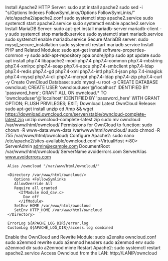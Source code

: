 Install Apache2 HTTP Server:
	sudo apt install apache2
	sudo sed -i "s/Options Indexes FollowSymLinks/Options FollowSymLinks/" /etc/apache2/apache2.conf
	sudo systemctl stop apache2.service
	sudo systemctl start apache2.service
	sudo systemctl enable apache2.service
Install MariaDB Server:
	sudo apt-get install mariadb-server mariadb-client -y
	sudo systemctl stop mariadb.service
	sudo systemctl start mariadb.service
	sudo systemctl enable mariadb.service
Secure MariaDB server:
	sudo mysql_secure_installation
	sudo systemctl restart mariadb.service
Install PHP and Related Modules:
	sudo apt-get install software-properties-common -y
	sudo add-apt-repository ppa:ondrej/php
	sudo apt update
	sudo apt install php7.4 libapache2-mod-php7.4 php7.4-common php7.4-mbstring php7.4-xmlrpc php7.4-soap 	php7.4-apcu php7.4-smbclient php7.4-ldap php7.4-redis php7.4-gd php7.4-xml php7.4-intl php7.4-json php	7.4-imagick php7.4-mysql php7.4-cli php7.4-mcrypt php7.4-ldap php7.4-zip php7.4-curl -y
Create OwnCloud Database:
	sudo mysql -u root -p
	CREATE DATABASE owncloud;
	CREATE USER 'ownclouduser'@'localhost' IDENTIFIED BY 'password_here';
	GRANT ALL ON owncloud.* TO 'ownclouduser'@'localhost' IDENTIFIED BY 'password_here' WITH GRANT OPTION;
	FLUSH PRIVILEGES;
	EXIT;
Download Latest OwnCloud Release:
	sudo apt-get install unzip
	cd /tmp && wget https://download.owncloud.com/server/stable/owncloud-complete-latest.zip
	unzip owncloud-complete-latest.zip
	sudo mv owncloud /var/www/html/owncloud/
Permissions for OwnCloud to function:
	sudo chown -R www-data:www-data /var/www/html/owncloud/
	sudo chmod -R 755 /var/www/html/owncloud/
Configure Apache2:
	sudo nano /etc/apache2/sites-available/owncloud.conf
	<VirtualHost *:80>
     ServerAdmin admin@example.com
     DocumentRoot /var/www/html/owncloud/
     ServerName avoiderrors.com
     ServerAlias www.avoiderrors.com
  
     Alias /owncloud "/var/www/html/owncloud/"

     <Directory /var/www/html/owncloud/>
        Options +FollowSymlinks
        AllowOverride All
        Require all granted
          <IfModule mod_dav.c>
            Dav off
          </IfModule>
        SetEnv HOME /var/www/html/owncloud
        SetEnv HTTP_HOME /var/www/html/owncloud
     </Directory>

     ErrorLog ${APACHE_LOG_DIR}/error.log
     CustomLog ${APACHE_LOG_DIR}/access.log combined

</VirtualHost>

Enable the OwnCloud and Rewrite Module:
	sudo a2ensite owncloud.conf
	sudo a2enmod rewrite
	sudo a2enmod headers
	sudo a2enmod env
	sudo a2enmod dir
	sudo a2enmod mime
Restart Apache2:
	sudo systemctl restart apache2.service
Access Owncloud from the LAN:
	http://LANIP/owncloud
        
